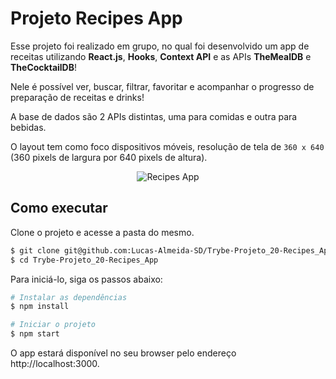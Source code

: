 # Projeto Recipes App

Esse projeto foi realizado em grupo, no qual foi desenvolvido um app de receitas utilizando __React.js__, __Hooks__, __Context API__  e as APIs __TheMealDB__ e __TheCocktailDB__!

Nele é possível ver, buscar, filtrar, favoritar e acompanhar o progresso de preparação de receitas e drinks!

A base de dados são 2 APIs distintas, uma para comidas e outra para bebidas.

O layout tem como foco dispositivos móveis, resolução de tela de `360 x 640` (360 pixels de largura por 640 pixels de altura).

<div style="width: 100%; text-align: center">
  <img src="./Recipes_App.gif" alt="Recipes App" />
</div>

## Como executar

Clone o projeto e acesse a pasta do mesmo.

```bash
$ git clone git@github.com:Lucas-Almeida-SD/Trybe-Projeto_20-Recipes_App.git
$ cd Trybe-Projeto_20-Recipes_App
```

Para iniciá-lo, siga os passos abaixo:
```bash
# Instalar as dependências
$ npm install

# Iniciar o projeto
$ npm start
```
O app estará disponível no seu browser pelo endereço http://localhost:3000.